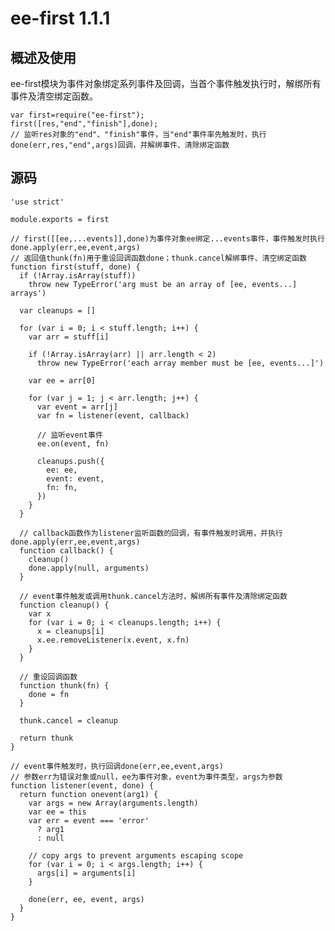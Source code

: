 # ee-first 1.1.1

## 概述及使用

ee-first模块为事件对象绑定系列事件及回调，当首个事件触发执行时，解绑所有事件及清空绑定函数。

	var first=require("ee-first");
	first([res,"end","finish"],done);
	// 监听res对象的"end"、"finish"事件，当"end"事件率先触发时，执行done(err,res,"end",args)回调，并解绑事件、清除绑定函数

## 源码

	'use strict'
	
	module.exports = first
	
	// first([[ee,...events]],done)为事件对象ee绑定...events事件，事件触发时执行done.apply(err,ee,event,args)
	// 返回值thunk(fn)用于重设回调函数done；thunk.cancel解绑事件、清空绑定函数
	function first(stuff, done) {
	  if (!Array.isArray(stuff))
	    throw new TypeError('arg must be an array of [ee, events...] arrays')
	
	  var cleanups = []
	
	  for (var i = 0; i < stuff.length; i++) {
	    var arr = stuff[i]
	
	    if (!Array.isArray(arr) || arr.length < 2)
	      throw new TypeError('each array member must be [ee, events...]')
	
	    var ee = arr[0]
	
	    for (var j = 1; j < arr.length; j++) {
	      var event = arr[j]
	      var fn = listener(event, callback)
	
	      // 监听event事件
	      ee.on(event, fn)
	
	      cleanups.push({
	        ee: ee,
	        event: event,
	        fn: fn,
	      })
	    }
	  }
	
	  // callback函数作为listener监听函数的回调，有事件触发时调用，并执行done.apply(err,ee,event,args)
	  function callback() {
	    cleanup()
	    done.apply(null, arguments)
	  }
	
	  // event事件触发或调用thunk.cancel方法时，解绑所有事件及清除绑定函数
	  function cleanup() {
	    var x
	    for (var i = 0; i < cleanups.length; i++) {
	      x = cleanups[i]
	      x.ee.removeListener(x.event, x.fn)
	    }
	  }
	
	  // 重设回调函数
	  function thunk(fn) {
	    done = fn
	  }
	
	  thunk.cancel = cleanup
	
	  return thunk
	}
	
	// event事件触发时，执行回调done(err,ee,event,args)
	// 参数err为错误对象或null，ee为事件对象，event为事件类型，args为参数
	function listener(event, done) {
	  return function onevent(arg1) {
	    var args = new Array(arguments.length)
	    var ee = this
	    var err = event === 'error'
	      ? arg1
	      : null
	
	    // copy args to prevent arguments escaping scope
	    for (var i = 0; i < args.length; i++) {
	      args[i] = arguments[i]
	    }
	
	    done(err, ee, event, args)
	  }
	}

